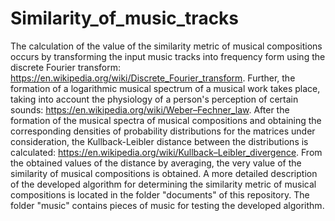 # Similarity_of_music_tracks
 The calculation of the value of the similarity metric of musical compositions occurs by transforming the input music tracks into frequency form using the discrete Fourier
 transform: https://en.wikipedia.org/wiki/Discrete_Fourier_transform. Further, the formation of a logarithmic musical spectrum of a musical work takes place, taking into account
 the physiology of a person's perception of certain sounds: https://en.wikipedia.org/wiki/Weber–Fechner_law. After the formation of the musical spectra of musical compositions
 and obtaining the corresponding densities of probability distributions for the matrices under consideration, the Kullback-Leibler distance between the distributions is 
 calculated: https://en.wikipedia.org/wiki/Kullback–Leibler_divergence. From the obtained values of the distance by averaging, the very value of the similarity of musical
 compositions is obtained. A more detailed description of the developed algorithm for determining the similarity metric of musical compositions is located in the folder
 "documents" of this repository. The folder "music" contains pieces of music for testing the developed algorithm.
